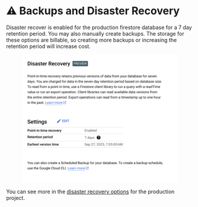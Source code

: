 # ⚠ Backups and Disaster Recovery

Disaster recover is enabled for the production firestore database for a 7 day retention period. You may also manually create backups. The storage for these options are billable, so creating more backups or increasing the retention period will increase cost.

<figure><img src="../../.gitbook/assets/backup.png" alt=""><figcaption></figcaption></figure>

You can see more in the [disaster recovery options](https://console.cloud.google.com/firestore/databases/-default-/disaster-recovery?authuser=0\&project=timberid-prd\&hl=en) for the production project.
